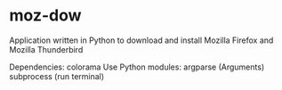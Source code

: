# moz-dow
Application written in Python to download and install Mozilla Firefox and Mozilla Thunderbird

Dependencies: colorama
Use Python modules:
argparse (Arguments)
subprocess (run terminal)
